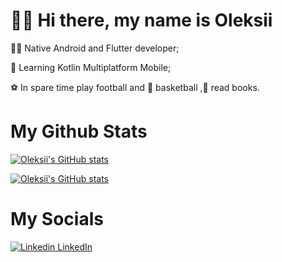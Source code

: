 # 👋🏻 Hi there, my name is Oleksii 

:technologist: Native Android and Flutter developer;

:memo: Learning Kotlin Multiplatform Mobile;

:soccer: In spare time play football and :basketball: basketball ,:book: read books.

# My Github Stats

[![Oleksii's GitHub stats](https://github-readme-stats.vercel.app/api?username=oleheza&theme=synthwave)](https://github.com/oleheza)

[![Oleksii's GitHub stats](https://github-readme-stats.vercel.app/api/top-langs/?username=oleheza&theme=synthwave)](https://github.com/oleheza)

# My Socials

[![Linkedin](https://i.sstatic.net/gVE0j.png) LinkedIn](https://www.linkedin.com/in/alegeza/)

